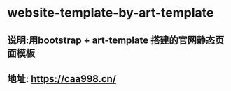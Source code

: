 # website-template-by-art-template 

## 说明:用bootstrap + art-template 搭建的官网静态页面模板

## 地址: https://caa998.cn/
